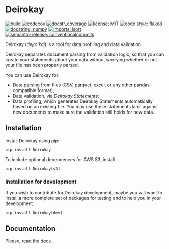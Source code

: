 # Deirokay
[![build](https://img.shields.io/github/workflow/status/bigdatabr/deirokay/Test)](https://github.com/bigdatabr/deirokay/actions/workflows/test.yml)
[![codecov](https://codecov.io/gh/bigdatabr/deirokay/branch/master/graph/badge.svg?token=Fee3QNLC2s)](https://codecov.io/gh/bigdatabr/deirokay)
[![docstr_coverage](https://img.shields.io/endpoint?url=https://jsonbin.org/bressanmarcos/deirokay/badges/docstr-cov)](https://github.com/HunterMcGushion/docstr_coverage)
[![license: MIT](https://img.shields.io/github/license/bigdatabr/deirokay)](https://github.com/bigdatabr/deirokay/blob/master/LICENSE)
[![code style: flake8](https://img.shields.io/badge/code%20style-flake8-000000.svg)](https://flake8.pycqa.org/en/latest/internal/writing-code.html)
[![docstring: numpy](https://img.shields.io/badge/docstring-numpy-008080.svg)](https://numpydoc.readthedocs.io/en/latest/format.html)
[![imports: isort](https://img.shields.io/badge/%20imports-isort-%231674b1?style=flat&labelColor=ef8336)](https://pycqa.github.io/isort/)
[![semantic-release: conventionalcommits](https://img.shields.io/badge/semantic--release-conventionalcommits-e10079?logo=semantic-release)](https://www.conventionalcommits.org/)


Deirokay (*dejɾo'kaj*) is a tool for data profiling and data validation.

Deirokay separates document parsing from validation logic,
so that you can create your statements about your data
without worrying whether or not your file has been properly
parsed.

You can use Deirokay for:
- Data parsing from files (CSV, parquet, excel, or any other
pandas-compatible format);
- Data validation, via *Deirokay Statements*;
- Data profiling, which generates Deirokay Statements automatically
based on an existing file. You may use these statements later against
new documents to make sure the validation still holds for new data.

## Installation

Install Deirokay using pip:

`pip install Deirokay`

To include optional dependences for AWS S3, install:

`pip install Deirokay[s3]`

### Installation for development

If you wish to contribute for Deirokay development, maybe
you will want to install a more complete set of packages for
testing and to help you in your development.

`pip install Deirokay[dev]`

## Documentation

Please, [read the docs](https://deirokay.readthedocs.io/).

